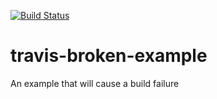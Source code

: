 [![Build Status](https://travis-ci.org/Andela-eugene/travis-broken-example.svg?branch=master)](https://travis-ci.org/Andela-eugene/travis-broken-example)

# travis-broken-example

An example that will cause a build failure
